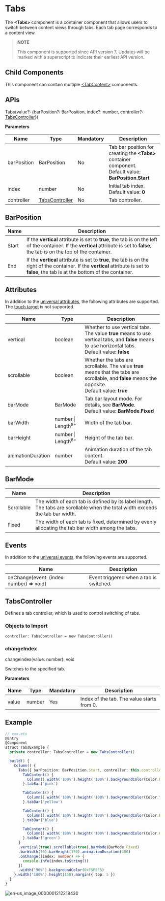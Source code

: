 # Tabs

The **\<Tabs>** component is a container component that allows users to switch between content views through tabs. Each tab page corresponds to a content view.

>  **NOTE**
>
>  This component is supported since API version 7. Updates will be marked with a superscript to indicate their earliest API version.


## Child Components

This component can contain multiple [\<TabContent>](ts-container-tabcontent.md) components.


## APIs

Tabs(value?: {barPosition?: BarPosition, index?: number, controller?: [TabsController](#tabscontroller)})

**Parameters**

| Name| Type| Mandatory| Description|
| -------- | -------- | -------- | -------- |
| barPosition | BarPosition | No| Tab bar position for creating the **\<Tabs>** container component.<br>Default value: **BarPosition.Start**|
| index | number | No| Initial tab index.<br>Default value: **0**|
| controller | [TabsController](#tabscontroller) | No| Tab controller.|

## BarPosition

| Name| Description|
| -------- | -------- |
| Start | If the **vertical** attribute is set to **true**, the tab is on the left of the container. If the **vertical** attribute is set to **false**, the tab is on the top of the container.|
| End | If the **vertical** attribute is set to **true**, the tab is on the right of the container. If the **vertical** attribute is set to **false**, the tab is at the bottom of the container.|


## Attributes

In addition to the [universal attributes](ts-universal-attributes-size.md), the following attributes are supported. The [touch target](ts-universal-attributes-touch-target.md) is not supported.

| Name| Type| Description|
| -------- | -------- | -------- |
| vertical          | boolean | Whether to use vertical tabs. The value **true** means to use vertical tabs, and **false** means to use horizontal tabs.<br>Default value: **false**|
| scrollable        | boolean | Whether the tabs are scrollable. The value **true** means that the tabs are scrollable, and **false** means the opposite.<br>Default value: **true**|
| barMode           | BarMode | Tab bar layout mode. For details, see **BarMode**.<br>Default value: **BarMode.Fixed**|
| barWidth          | number \| Length<sup>8+</sup>  | Width of the tab bar.    |
| barHeight         | number \| Length<sup>8+</sup>  | Height of the tab bar.    |
| animationDuration | number | Animation duration of the tab content.<br>Default value: **200**|

## BarMode

| Name| Description|
| -------- | -------- |
| Scrollable | The width of each tab is defined by its label length. The tabs are scrollable when the total width exceeds the tab bar width.|
| Fixed | The width of each tab is fixed, determined by evenly allocating the tab bar width among the tabs.|

## Events

In addition to the [universal events](ts-universal-events-click.md), the following events are supported.

| Name| Description|
| -------- | -------- |
| onChange(event: (index: number) =&gt; void) | Event triggered when a tab is switched.|

## TabsController

Defines a tab controller, which is used to control switching of tabs.

### Objects to Import

```
controller: TabsController = new TabsController()

```

### changeIndex

changeIndex(value: number): void

Switches to the specified tab.

**Parameters**

| Name| Type| Mandatory| Description|
| -------- | -------- | -------- | -------- |
| value | number | Yes| Index of the tab. The value starts from 0.|


## Example

```ts
// xxx.ets
@Entry
@Component
struct TabsExample {
  private controller: TabsController = new TabsController()

  build() {
    Column() {
      Tabs({ barPosition: BarPosition.Start, controller: this.controller }) {
        TabContent() {
          Column().width('100%').height('100%').backgroundColor(Color.Pink)
        }.tabBar('pink')

        TabContent() {
          Column().width('100%').height('100%').backgroundColor(Color.Yellow)
        }.tabBar('yellow')

        TabContent() {
          Column().width('100%').height('100%').backgroundColor(Color.Blue)
        }.tabBar('blue')

        TabContent() {
          Column().width('100%').height('100%').backgroundColor(Color.Green)
        }.tabBar('green')
      }
      .vertical(true).scrollable(true).barMode(BarMode.Fixed)
      .barWidth(70).barHeight(150).animationDuration(400)
      .onChange((index: number) => {
        console.info(index.toString())
      })
      .width('90%').backgroundColor(0xF5F5F5)
    }.width('100%').height(150).margin({ top: 5 })
  }
}
```

![en-us_image_0000001212218430](figures/en-us_image_0000001212218430.gif)
